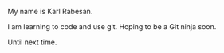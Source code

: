 My name is Karl Rabesan.

I am learning to code and use git. Hoping to be a Git ninja soon.

Until next time.
